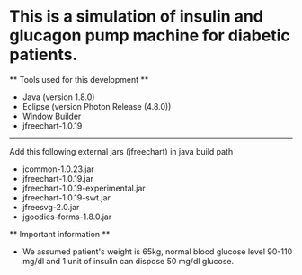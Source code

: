 # This is a simulation of insulin and glucagon pump machine for diabetic patients.


** Tools used for this development **

- Java (version 1.8.0)
- Eclipse (version Photon Release (4.8.0))
- Window Builder
- jfreechart-1.0.19

****************

Add this following external jars (jfreechart) in java build path
 - jcommon-1.0.23.jar
 - jfreechart-1.0.19.jar
 - jfreechart-1.0.19-experimental.jar
 - jfreechart-1.0.19-swt.jar
 - jfreesvg-2.0.jar
 - jgoodies-forms-1.8.0.jar


** Important information **
- We assumed patient's weight is 65kg, normal blood glucose level 90-110 mg/dl and 1 unit of insulin can dispose 50 mg/dl glucose.


 
